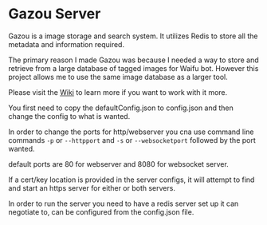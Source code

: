 # Gazou Server
Gazou is a image storage and search system. It utilizes Redis to store all the metadata and information required.

The primary reason I made Gazou was because I needed a way to store and retrieve from a large database of tagged images for Waifu bot.
However this project allows me to use the same image database as a larger tool.

Please visit the [Wiki](https://github.com/Bob620/gazou-server/wiki) to learn more if you want to work with it more.

You first need to copy the defaultConfig.json to config.json and then change the config to what is wanted.

In order to change the ports for http/webserver you cna use command line commands `-p` or `--httpport` and `-s` or `--websocketport` followed by the port wanted.

default ports are 80 for webserver and 8080 for websocket server.

If a cert/key location is provided in the server configs, it will attempt to find and start an https server for either or both servers.

In order to run the server you need to have a redis server set up it can negotiate to, can be configured from the config.json file.
